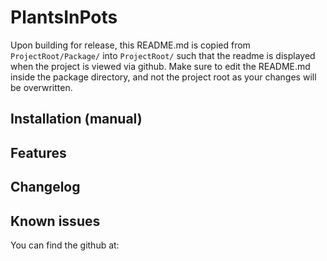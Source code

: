 ﻿# PlantsInPots
Upon building for release, this README.md is copied from `ProjectRoot/Package/` into `ProjectRoot/` such that the readme is displayed when the project is viewed via github. Make sure to edit the README.md inside the package directory, and not the project root as your changes will be overwritten.

## Installation (manual)


## Features


## Changelog


## Known issues
You can find the github at:
